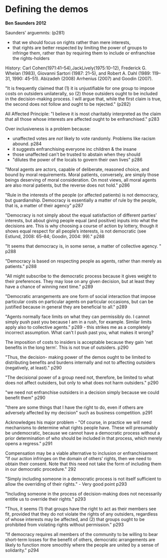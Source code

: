 # Defining the demos

**Ben Saunders 2012**

Saunders' arguemnts: (p281)

- that we should focus on rights rather than mere interests,
- that rights are better respected by limiting the power of groups to infringe them, rather than by requiring them to include or enfranchise the rights-holders

History: Carl Cohen(1971:41–54),JackLively(1975:10–12), Frederick G. Whelan (1983), Giovanni Sartori (1987: 21–5), and Robert A. Dahl (1989: 119–31, 1990: 45–51). Abizadeh (2008) Arrhenius (2007) and Goodin (2007).

"It is frequently claimed that (1) it is unjustifiable for one group to impose costs on outsiders unilaterally, so (2) those outsiders ought to be included in the decision-making process. I will argue that, while the first claim is true, the second does not follow and ought to be rejected." (p282)

All Affected Principle: "I believe it is most charitably interpreted as the claim that all those whose interests are affected ought to be enfranchised." p283

Over inclusiveness is a problem because:

- unaffected votes are _not_ likely to vote randomly. Problems like racism abound. p284
- it suggests enfranchising everyone inc children & the insane
- those unaffected can't be trusted to abstain when they should
- "dilutes the power of the locals to govern their own lives" p286

"Moral agents are actors, capable of deliberate, reasoned choice, and bound by moral requirements. Moral patients, conversely, are simply those beings deserving of moral consideration. On most views, all moral agents are also moral patients, but the reverse does not hold." p286

"Rule in the interests of the people (or affected patients) is not democracy, but guardianship. Democracy is essentially a matter of rule by the people, that is, a matter of their agency" p287

"Democracy is not simply about the equal satisfaction of different parties’ interests, but about giving people equal (and positive) inputs into what the decisions are. This is why choosing a course of action by lottery, though it shows equal respect for all people’s interests, is not democratic (see Estlund, 2008: 65–84; Goodin, 2004: 99)." p288

"It seems that democracy is, in some sense, a matter of collective agency. " p288

"Democracy is based on respecting people as agents, rather than merely as patients." p288

"All might subscribe to the democratic process because it gives weight to their preferences. They may lose on any given decision, but at least they have a chance of winning next time." p289

"Democratic arrangements are one form of social interaction that impose particular costs on particular agents on particular occasions, but can be justified because in general they are beneficial to all." p289

"Agents normally face limits on what they can permissibly do. I cannot simply push past you because I am in a rush, for example. Similar limits apply also to collective agents." p289 - this strikes me as a completely incorrect assumption. What can't I push past you, what makes it wrong?

The imposition of costs to insiders is acceptable because they gain 'net benefits in the long term'. This is not true of outsiders. p290

"Thus, the decision- making power of the demos ought to be limited to distributing benefits and burdens internally and not to affecting outsiders (negatively, at least)." p290

"The decisional power of a group need not, therefore, be limited to what does not affect outsiders, but only to what does not harm outsiders." p290

"we need not enfranchise outsiders in a decision simply because we could benefit them" p290

"there are some things that I have the right to do, even if others are adversely affected by my decision" such as business competition. p291

Acknowledges his major problem - "Of course, in practice we will need mechanisms to determine what rights people have. These will presumably be undemocratic, because we cannot have a democratic process without a prior determination of who should be included in that process, which merely opens a regress." p291

Compensation may be a viable alternative to inclusion or enfranchisement "If our action infringes on the domain of others’ rights, then we need to obtain their consent. Note that this need not take the form of including them in our democratic procedure." 292

"Simply including someone in a democratic process is not itself sufficient to allow the overriding of their rights." - Very good point p293

"Including someone in the process of decision-making does not necessarily entitle us to override their rights." p293

"Thus, it seems (1) that groups have the right to act as their members see fit, provided that they do not violate the rights of any outsiders, regardless of whose interests may be affected, and (2) that groups ought to be prohibited from violating rights without permission." p293

"If democracy requires all members of the community to be willing to bear short-term losses for the benefit of others, democratic arrangements are likely to function more smoothly where the people are united by a sense of solidarity." p294